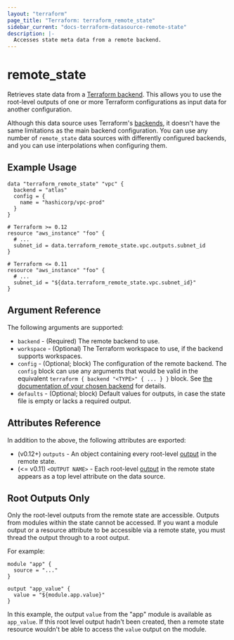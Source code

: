 ```yaml
---
layout: "terraform"
page_title: "Terraform: terraform_remote_state"
sidebar_current: "docs-terraform-datasource-remote-state"
description: |-
  Accesses state meta data from a remote backend.
---
```


# remote_state

[backends]: /docs/backends/index.html

Retrieves state data from a [Terraform backend][backends]. This allows you to
use the root-level outputs of one or more Terraform configurations as input data
for another configuration.

Although this data source uses Terraform's [backends][], it doesn't have the
same limitations as the main backend configuration. You can use any number of
`remote_state` data sources with differently configured backends, and you can
use interpolations when configuring them.

## Example Usage

```hcl
data "terraform_remote_state" "vpc" {
  backend = "atlas"
  config = {
    name = "hashicorp/vpc-prod"
  }
}

# Terraform >= 0.12
resource "aws_instance" "foo" {
  # ...
  subnet_id = data.terraform_remote_state.vpc.outputs.subnet_id
}

# Terraform <= 0.11
resource "aws_instance" "foo" {
  # ...
  subnet_id = "${data.terraform_remote_state.vpc.subnet_id}"
}
```

## Argument Reference

The following arguments are supported:

* `backend` - (Required) The remote backend to use.
* `workspace` - (Optional) The Terraform workspace to use, if the backend
  supports workspaces.
* `config` - (Optional; block) The configuration of the remote backend. The
  `config` block can use any arguments that would be valid in the equivalent
  `terraform { backend "<TYPE>" { ... } }` block. See
  [the documentation of your chosen backend](/docs/backends/types/index.html)
  for details.
* `defaults` - (Optional; block) Default values for outputs, in case the state
  file is empty or lacks a required output.

## Attributes Reference

In addition to the above, the following attributes are exported:

* (v0.12+) `outputs` - An object containing every root-level 
  [output](/docs/configuration/outputs.html) in the remote state.
* (<= v0.11) `<OUTPUT NAME>` - Each root-level [output](/docs/configuration/outputs.html)
  in the remote state appears as a top level attribute on the data source.

## Root Outputs Only

Only the root-level outputs from the remote state are accessible. Outputs from
modules within the state cannot be accessed. If you want a module output or a
resource attribute to be accessible via a remote state, you must thread the
output through to a root output.

For example:

```hcl
module "app" {
  source = "..."
}

output "app_value" {
  value = "${module.app.value}"
}
```

In this example, the output `value` from the "app" module is available as
`app_value`. If this root level output hadn't been created, then a remote state
resource wouldn't be able to access the `value` output on the module.
